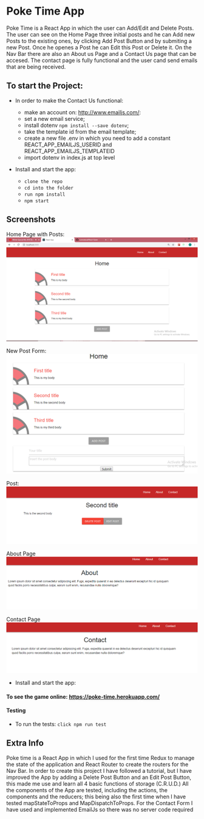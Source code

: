 # Poke Time App
Poke Time is a React App in which the user can Add/Edit and Delete Posts. The user can see on the Home Page three initial posts and he can Add new Posts to the existing ones, by clicking Add Post Button and by submiting a new Post. Once he openes a Post he can Edit this Post or Delete it. On the Nav Bar there are also an About us Page and a Contact Us page that can be accesed. The contact page is fully functional and the user cand send emails that are being received.

## To start the Project:

* In order to make the Contact Us functional:
    - make an account on: http://www.emailjs.com/:
    - set a new email service;
    - install dotenv ```npm install --save dotenv```;
    - take the template id from the email template;
    - create a new file .env in which you need to add a constant REACT_APP_EMAILJS_USERID and REACT_APP_EMAILJS_TEMPLATEID
    - import dotenv in index.js at top level

* Install and start the app:

    - ```clone the repo```
    - ```cd into the folder```
    - ```run npm install```
    - ```npm start```

## Screenshots
Home Page with Posts:
![Poke-Times App](./screenshots/Home.png "PokeTimes")

New Post Form:
![Poke-Times App](./screenshots/submitForm.png "PokeTimes")

Post:
![Poke-Times App](./screenshots/post.png "PokeTimes")

About Page
![Poke-Times App](./screenshots/about.png "PokeTimes")

Contact Page
![Poke-Times App](./screenshots/contact.png "PokeTimes")
* Install and start the app:

#### To see the game online: https://poke-time.herokuapp.com/

#### Testing

 * To run the tests: ```click npm run test```

## Extra Info
Poke time is a React App in which I used for the first time Redux to manage the state of the application and React Router to create the routers for the Nav Bar. In order to create this project I have followed a tutorial, but I have improved the App by adding a Delete Post Button  and an Edit Post Button, this made me use and learn all 4 basic functions of storage (C.R.U.D.) All the components of the App are tested, including the actions, the components and the reducers; this being  also the first time when I have tested mapStateToProps and MapDispatchToProps. For the Contact Form I have used and implemented EmailJs so there was no server code required
